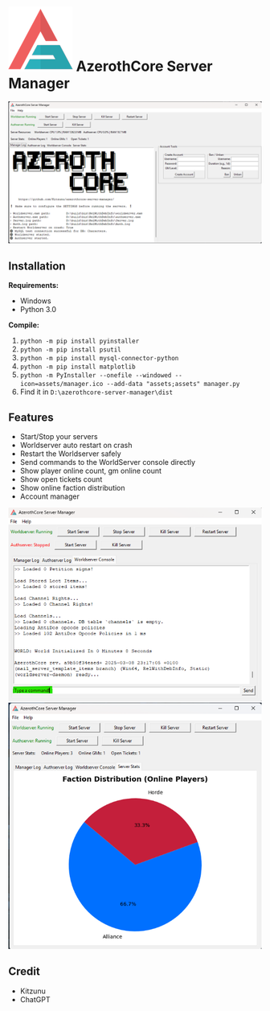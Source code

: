 # ![icon](icon.png) AzerothCore Server Manager

![manager-home](assets/manager-home.png)

## Installation

**Requirements:**
- Windows
- Python 3.0

**Compile:**
1. `python -m pip install pyinstaller`
2. `python -m pip install psutil`
3. `python -m pip install mysql-connector-python`
4. `python -m pip install matplotlib`
5. `python -m PyInstaller --onefile --windowed --icon=assets/manager.ico --add-data "assets;assets" manager.py`
6. Find it in `D:\azerothcore-server-manager\dist`

## Features

- Start/Stop your servers
- Worldserver auto restart on crash
- Restart the Worldserver safely
- Send commands to the WorldServer console directly
- Show player online count, gm online count
- Show open tickets count
- Show online faction distribution
- Account manager

![manager-command](assets/manager-command.png)
![manager-pie](assets/manager-pie.png)

## Credit

- Kitzunu
- ChatGPT